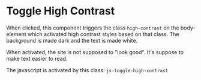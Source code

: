 # Toggle High Contrast
When clicked, this component triggers the class ```high-contrast``` on the body-element which activated high contrast styles based on that class. The background is made dark and the text is made white.

When activated, the site is not supposed to "look good". It's suppose to make text easier to read.

The javascript is activated by this class: ```js-toggle-high-contrast```
